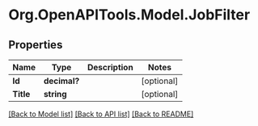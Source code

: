 # Org.OpenAPITools.Model.JobFilter
## Properties

Name | Type | Description | Notes
------------ | ------------- | ------------- | -------------
**Id** | **decimal?** |  | [optional] 
**Title** | **string** |  | [optional] 

[[Back to Model list]](../README.md#documentation-for-models) [[Back to API list]](../README.md#documentation-for-api-endpoints) [[Back to README]](../README.md)


